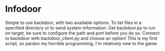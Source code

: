 # Infodoor
Simple to use backdoor, with two available options. To list files in a specified directory or to send system information. Get backdoor.py to run on target, be sure to configure the path and port before you do so. Connect to backdoor with backdoor_client.py and choose an option! This is my first script, so pardon my horrible programming, I'm relatively new to the game.
